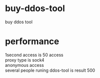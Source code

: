 # buy-ddos-tool
buy ddos tool<br>
# performance
1second access is 50 access<br>
proxy type is sock4<br>
anonymous access<br>
several people runing ddos-tool is result 500<br>
